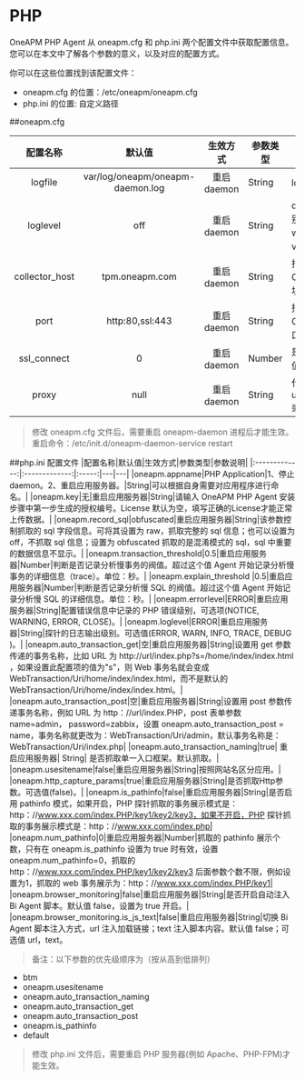 # PHP

OneAPM PHP Agent 从 oneapm.cfg 和 php.ini 两个配置文件中获取配置信息。您可以在本文中了解各个参数的意义，以及对应的配置方式。

你可以在这些位置找到该配置文件：
+ oneapm.cfg 的位置：/etc/oneapm/oneapm.cfg
+ php.ini 的位置: 自定义路径


##oneapm.cfg

|配置名称|默认值|生效方式|参数类型|参数说明|
|:-------------:|:-------------:|:-----:|---|---|
|logfile|var/log/oneapm/oneapm-daemon.log|重启 daemon|String|log 文件所在路径|
|loglevel|off|重启 daemon|String|deamon 程序的日志输出级别，可选值 (error、warning、info、debug、verbosedebug)。|
|collector_host|tpm.oneapm.com|重启 daemon|String|指定 OneAPM daemon 与 OneAPM server 的通信地址。|
|port|http:80,ssl:443|重启 daemon|String|指定 OneAPM daemon 与 OneAPM server 的通信端口。|
|ssl_connect|0|重启 daemon|Number|是否开启 ssl 协议传输。默认值0，设置为1开启。|
|proxy|null|重启 daemon|String|代理参数，有效格式为：user:password@host[:port]或者 host[:port]|

>修改 oneapm.cfg 文件后，需要重启 oneapm-daemon 进程后才能生效。
重启命令：/etc/init.d/oneapm-daemon-service restart


##php.ini 配置文件
|配置名称|默认值|生效方式|参数类型|参数说明|
|:-------------:|:-------------:|:-----:|---|---|
|oneapm.appname|PHP Application|1、停止daemon。2、重启应用服务器。|String|可以根据自身需要对应用程序进行命名。|
|oneapm.key|无|重启应用服务器|String|请输入 OneAPM PHP Agent 安装步骤中第一步生成的授权编号。License 默认为空，填写正确的License才能正常上传数据。|
|oneapm.record_sql|obfuscated|重启应用服务器|String|该参数控制抓取的 sql 字段信息。可将其设置为 raw，抓取完整的 sql 信息；也可以设置为 off，不抓取 sql 信息；设置为 obfuscated 抓取的是混淆模式的 sql，sql 中重要的数据信息不显示。|
|oneapm.transaction_threshold|0.5|重启应用服务器|Number|判断是否记录分析慢事务的阀值。超过这个值 Agent 开始记录分析慢事务的详细信息（trace）。单位：秒。|
|oneapm.explain_threshold |0.5|重启应用服务器|Number|判断是否记录分析慢 SQL 的阀值。超过这个值 Agent 开始记录分析慢 SQL 的详细信息。单位：秒。|
|oneapm.errorlevel|ERROR|重启应用服务器|String|配置错误信息中记录的 PHP 错误级别，可选项(NOTICE, WARNING, ERROR, CLOSE)。|
|oneapm.loglevel|ERROR|重启应用服务器|String|探针的日志输出级别。可选值(ERROR, WARN, INFO, TRACE, DEBUG )。|
|oneapm.auto_transaction_get|空|重启应用服务器|String|设置用 get 参数传递的事务名称，比如 URL 为 http://url/index.php?s=/home/index/index.html ，如果设置此配置项的值为"s"，则 Web 事务名就会变成 WebTransaction/Uri/home/index/index.html，而不是默认的 WebTransaction/Uri/home/index/index.html。|
|oneapm.auto_transaction_post|空|重启应用服务器|String|设置用 post 参数传递事务名称，例如 URL 为 http：//url/index.PHP，post 表单参数 name=admin， password=zabbix，设置 oneapm.auto_transaction_post = name，事务名称就更改为：WebTransaction/Uri/admin，默认事务名称是：WebTransaction/Uri/index.php|
|oneapm.auto_transaction_naming|true|	重启应用服务器|	String|	是否抓取单一入口框架。默认抓取。|
|oneapm.usesitename|false|重启应用服务器|String|按照网站名区分应用。|
|oneapm.http_capture_params|true|重启应用服务器|String|是否抓取Http参数。可选值(false)。|
|oneapm.is_pathinfo|false|重启应用服务器|String|是否启用 pathinfo 模式，如果开启，PHP 探针抓取的事务展示模式是：http：//www.xxx.com/index.PHP/key1/key2/key3，如果不开启，PHP 探针抓取的事务展示模式是：http：//www.xxx.com/index.php|
|oneapm.num_pathinfo|0|重启应用服务器|Number|抓取的 pathinfo 展示个数，只有在 oneapm.is_pathinfo 设置为 true 时有效，设置 oneapm.num_pathinfo=0，抓取的 http：//www.xxx.com/index.PHP/key1/key2/key3 后面参数个数不限，例如设置为1，抓取的 web 事务展示为：http：//www.xxx.com/index.PHP/key1|
|oneapm.browser_monitoring|false|重启应用服务器|String|是否开启自动注入 Bi Agent 脚本。默认值 false，设置为 true 开启。|
|oneapm.browser_monitoring.is_js_text|false|重启应用服务器|String|切换 Bi Agent 脚本注入方式，url 注入加载链接；text 注入脚本内容。默认值 false；可选值 url，text。

>备注：以下参数的优先级顺序为（按从高到低排列）
+ btm
+ oneapm.usesitename
+ oneapm.auto_transaction_naming
+ oneapm.auto_transaction_get
+ oneapm.auto_transaction_post
+ oneapm.is_pathinfo
+ default

>修改 php.ini 文件后，需要重启 PHP 服务器(例如 Apache、PHP-FPM)才能生效。
